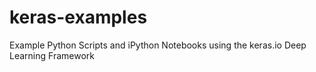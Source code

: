 # keras-examples
Example Python Scripts and iPython Notebooks using the keras.io Deep Learning Framework
